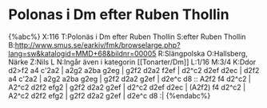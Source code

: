 # Polonas i Dm efter Ruben Thollin

{%abc%}
X:116
T:Polonäs i Dm efter Ruben Thollin 
S:efter Ruben Thollin
B:http://www.smus.se/earkiv/fmk/browselarge.php?lang=sw&katalogid=MMD+68&bildnr=00005
R:Slängpolska
O:Hallsberg, Närke
Z:Nils L
N:Ingår även i kategorin [[Tonarter/Dm]]
L:1/16
M:3/4
K:Ddor
d2>f2 a4 c'2a2 | a2g2 a2ba g2eg | g2f2 d2a2 f2ef | d2^c2 d2ef d2ec | 
d2f2  a4 c'2a2 | a2g2 a2ba g2eg | g2f2 d2a2 g2ef | d2e^c d8 ::
A2f2 f4 d2^c2   | A2^c2 d2f2 efg2 | g2f2 d2a2 g2ef | d2^c2 d2ef d2ec | 
(A2f2) f4 d2^c2 | A2^c2 d2f2 efg2 | g2f2 d2a2 g2ef | d2e^c d8 :| 
{%endabc%}
